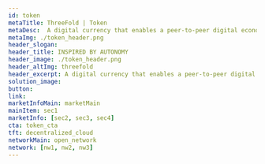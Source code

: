 ```yaml
---
id: token
metaTitle: ThreeFold | Token
metaDesc:  A digital currency that enables a peer-to-peer digital economy
metaImg: ./token_header.png
header_slogan: 
header_title: INSPIRED BY AUTONOMY
header_image: ./token_header.png
header_altImg: threefold
header_excerpt: A digital currency that enables a peer-to-peer digital economy
solution_image: 
button: 
link: 
marketInfoMain: marketMain
mainItem: sec1
marketInfo: [sec2, sec3, sec4]
cta: token_cta
tft: decentralized_cloud
networkMain: open_network
network: [nw1, nw2, nw3]
---
```

